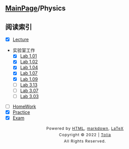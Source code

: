 ## [MainPage](../index.md)/Physics

## 阅读索引

- [x] [Lecture](Lecture.md)
- 实验室工作
  - [x] [Lab 1.01](Labs/Lab1.01.md)
  - [x] [Lab 1.02](Labs/Lab1.02.md)
  - [x] [Lab 1.04](Labs/Lab1.04.md)
  - [x] [Lab 1.07](Labs/Lab1.07.md)
  - [x] [Lab 1.09](Labs/Lab1.09.md)
  - [ ] [Lab 3.13](Labs/Lab3.13.md)
  - [ ] [Lab 3.07](Labs/Lab3.07.md)
  - [ ] [Lab 3.03](Labs/Lab3.03.md)
- [ ] [HomeWork](HomeWork.md)
- [x] [Practice](Practice.md)
- [x] [Exam](Exam.md)

<style type="text/css">
    #footer {
        position: relative;
        margin: 0 auto;
        line-height: 20px;
        text-align: center;
        font-size: 12px;
        letter-spacing: 1px;
    }
 
    .content {
        height: 1800px;
        width: 100%;
        text-align: center;
    }
</style>

<div id="footer">
    Powered by
    <a href="https://html5up.net">HTML</a>, 
    <a href="https://markdown.com.cn/">markdown</a>, 
    <a href="https://www.latex-project.org/">LaTeX</a>
    <br>
    Copyright © 2022 | 
    <a href="https://tolia-gh.github.io">Tolia</a>
    <br>
    All Rights Reserved.
    <br>
</div>
